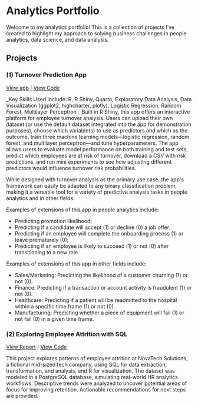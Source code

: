 # Analytics Portfolio

Welcome to my analytics portfolio! This is a collection of projects I’ve created to highlight my approach to solving business challenges in people analytics, data science, and data analysis.

## Projects

### (1) Turnover Prediction App

[View app](https://5yurvz-claudiecoulombe.shinyapps.io/turnover_analysis/) | [View Code](https://github.com/claudiecoulombe/claudiecoulombe.github.io/tree/main/employee_turnover_app)

_Key Skills Used Include: R, R Shiny, Quarto, Exploratory Data Analysis, Data Visualization (ggplot2, highcharter, plotly), Logistic Regression, Random Forest, Multilayer Perceptron
_
Built in R Shiny, this app offers an interactive platform for employee turnover analysis. Users can upload their own dataset (or use the default dataset integrated into the app for demonstration purposes), choose which variable(s) to use as predictors and which as the outcome, train three machine learning models—logistic regression, random forest, and multilayer perceptron—and tune hyperparameters. The app allows users to evaluate model performance on both training and test sets, predict which employees are at risk of turnover, download a CSV with risk predictions, and run mini experiments to see how adjusting different predictors would influence turnover risk probabilities.

While designed with turnover analysis as the primary use case, the app's framework can easily be adapted to any binary classification problem, making it a versatile tool for a variety of predictive analysis tasks in people analytics and in other fields.

Examples of extensions of this app in people analytics include:
- Predicting promotion likelihood;
- Predicting if a candidate will accept (1) or decline (0) a job offer;
- Predicting if an employee will complete the onboarding process (1) or leave prematurely (0);
- Predicting if an employee is likely to succeed (1) or not (0) after transitioning to a new role.

Examples of extensions of this app in other fields include:
- Sales/Marketing: Predicting the likelihood of a customer churning (1) or not (0).
- Finance: Predicting if a transaction or account activity is fraudulent (1) or not  (0).
- Healthcare: Predicting if a patient will be readmitted to the hospital within a specific time frame (1) or not (0).
- Manufacturing: Predicting whether a piece of equipment will fail (1) or not fail (0) in a given time frame.

### (2) Exploring Employee Attrition with SQL
[View Report](attrition_analysis_SQL/docs/employee_attrition_sql.html) | [View Code](https://github.com/claudiecoulombe/claudiecoulombe.github.io/tree/main/attrition_analysis_SQL)

This project explores patterns of employee attrition at NovaTech Solutions, a fictional mid-sized tech company, using SQL for data extraction, transformation, and analysis, and R for visualization. The dataset was modeled in a PostgreSQL database, simulating real-world HR analytics workflows. Descriptive trends were analyzed to uncover potential areas of focus for improving retention. Actionable recommendations for next steps are provided. 
